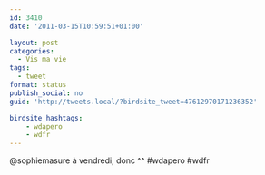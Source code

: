 ```yaml
---
id: 3410
date: '2011-03-15T10:59:51+01:00'

layout: post
categories:
  - Vis ma vie
tags:
  - tweet
format: status
publish_social: no
guid: 'http://tweets.local/?birdsite_tweet=47612970171236352'

birdsite_hashtags:
    - wdapero
    - wdfr
---
```


@sophiemasure à vendredi, donc ^^ #wdapero #wdfr